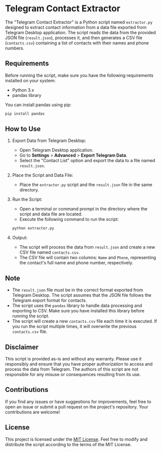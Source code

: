 # Telegram Contact Extractor

The "Telegram Contact Extractor" is a Python script named `extractor.py` designed to extract contact information from a data file exported from Telegram Desktop application. The script reads the data from the provided JSON file (`result.json`), processes it, and then generates a CSV file (`contacts.csv`) containing a list of contacts with their names and phone numbers.

## Requirements

Before running the script, make sure you have the following requirements installed on your system:

- Python 3.x
- pandas library

You can install pandas using pip:

```bash
pip install pandas
```

## How to Use

1. Export Data from Telegram Desktop:
   - Open Telegram Desktop application.
   - Go to **Settings** > **Advanced** > **Export Telegram Data**.
   - Select the "Contact List" option and export the data to a file named `result.json`.

2. Place the Script and Data File:
   - Place the `extractor.py` script and the `result.json` file in the same directory.

3. Run the Script:
   - Open a terminal or command prompt in the directory where the script and data file are located.
   - Execute the following command to run the script:

   ```bash
   python extractor.py
   ```

4. Output:
   - The script will process the data from `result.json` and create a new CSV file named `contacts.csv`.
   - The CSV file will contain two columns: `Name` and `Phone`, representing the contact's full name and phone number, respectively.

## Note

- The `result.json` file must be in the correct format exported from Telegram Desktop. The script assumes that the JSON file follows the Telegram export format for contacts.
- The script uses the `pandas` library to handle data processing and exporting to CSV. Make sure you have installed this library before running the script.
- The script will create a new `contacts.csv` file each time it is executed. If you run the script multiple times, it will overwrite the previous `contacts.csv` file.

## Disclaimer

This script is provided as-is and without any warranty. Please use it responsibly and ensure that you have proper authorization to access and process the data from Telegram. The authors of this script are not responsible for any misuse or consequences resulting from its use.

## Contributions

If you find any issues or have suggestions for improvements, feel free to open an issue or submit a pull request on the project's repository. Your contributions are welcome!

## License

This project is licensed under the [MIT License](LICENSE). Feel free to modify and distribute the script according to the terms of the MIT License.